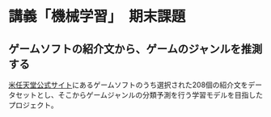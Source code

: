 # 講義「機械学習」　期末課題  
## ゲームソフトの紹介文から、ゲームのジャンルを推測する

[米任天堂公式サイト](https://www.nintendo.com/games/)にあるゲームソフトのうち選択された208個の紹介文をデータセットとし、そこからゲームジャンルの分類予測を行う学習モデルを目指したプロジェクト。
